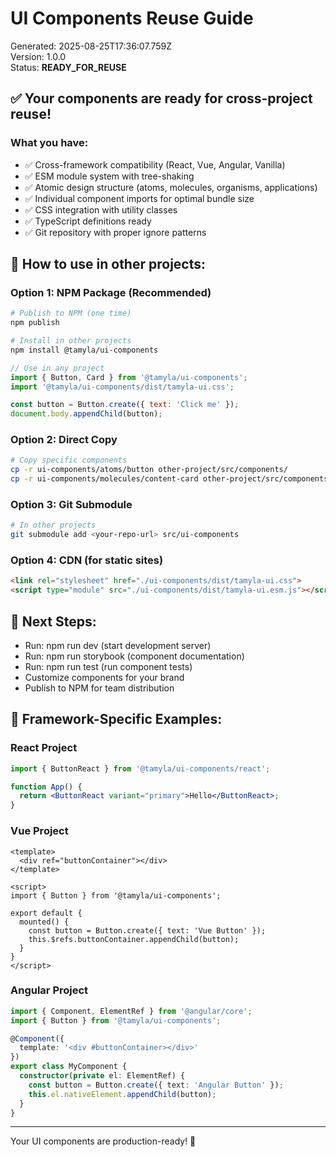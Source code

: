 # UI Components Reuse Guide

Generated: 2025-08-25T17:36:07.759Z  
Version: 1.0.0  
Status: **READY_FOR_REUSE**

## ✅ Your components are ready for cross-project reuse!

### What you have:
- ✅ Cross-framework compatibility (React, Vue, Angular, Vanilla)
- ✅ ESM module system with tree-shaking
- ✅ Atomic design structure (atoms, molecules, organisms, applications)
- ✅ Individual component imports for optimal bundle size
- ✅ CSS integration with utility classes
- ✅ TypeScript definitions ready
- ✅ Git repository with proper ignore patterns

## 🚀 How to use in other projects:

### Option 1: NPM Package (Recommended)
```bash
# Publish to NPM (one time)
npm publish

# Install in other projects
npm install @tamyla/ui-components
```

```javascript
// Use in any project
import { Button, Card } from '@tamyla/ui-components';
import '@tamyla/ui-components/dist/tamyla-ui.css';

const button = Button.create({ text: 'Click me' });
document.body.appendChild(button);
```

### Option 2: Direct Copy
```bash
# Copy specific components
cp -r ui-components/atoms/button other-project/src/components/
cp -r ui-components/molecules/content-card other-project/src/components/
```

### Option 3: Git Submodule
```bash
# In other projects
git submodule add <your-repo-url> src/ui-components
```

### Option 4: CDN (for static sites)
```html
<link rel="stylesheet" href="./ui-components/dist/tamyla-ui.css">
<script type="module" src="./ui-components/dist/tamyla-ui.esm.js"></script>
```

## 🎯 Next Steps:
- Run: npm run dev (start development server)
- Run: npm run storybook (component documentation)
- Run: npm run test (run component tests)
- Customize components for your brand
- Publish to NPM for team distribution

## 🔧 Framework-Specific Examples:

### React Project
```jsx
import { ButtonReact } from '@tamyla/ui-components/react';

function App() {
  return <ButtonReact variant="primary">Hello</ButtonReact>;
}
```

### Vue Project
```vue
<template>
  <div ref="buttonContainer"></div>
</template>

<script>
import { Button } from '@tamyla/ui-components';

export default {
  mounted() {
    const button = Button.create({ text: 'Vue Button' });
    this.$refs.buttonContainer.appendChild(button);
  }
}
</script>
```

### Angular Project
```typescript
import { Component, ElementRef } from '@angular/core';
import { Button } from '@tamyla/ui-components';

@Component({
  template: '<div #buttonContainer></div>'
})
export class MyComponent {
  constructor(private el: ElementRef) {
    const button = Button.create({ text: 'Angular Button' });
    this.el.nativeElement.appendChild(button);
  }
}
```

---
Your UI components are production-ready! 🎉
